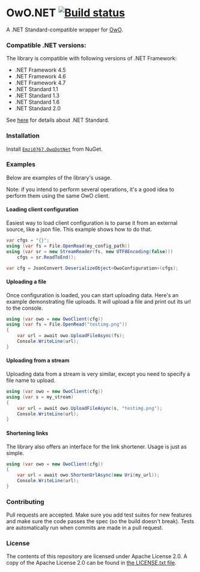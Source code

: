 ﻿# OwO.NET [![Build status](https://ci.appveyor.com/api/projects/status/ff040v0m608g6uui/branch/master?svg=true)](https://ci.appveyor.com/project/Emzi0767/owodotnet/branch/master)

A .NET Standard-compatible wrapper for [OwO](https://owo.whats-th.is/).

### Compatible .NET versions:

The library is compatible with following versions of .NET Framework:

* .NET Framework 4.5
* .NET Framework 4.6
* .NET Framework 4.7
* .NET Standard 1.1
* .NET Standard 1.3
* .NET Standard 1.6
* .NET Standard 2.0

See [here](https://blogs.msdn.microsoft.com/dotnet/2016/09/26/introducing-net-standard/) for details about .NET Standard.

### Installation

Install [`Emzi0767.OwoDotNet`](https://www.nuget.org/packages/Emzi0767.OwoDotNet) 
from NuGet.

### Examples

Below are examples of the library's usage.

Note: if you intend to perform several operations, it's a good idea to perform them using the same OwO client.

#### Loading client configuration

Easiest way to load client configuration is to parse it from an external source, like a json file. This example shows how 
to do that.

```cs
var cfgs = "{}";
using (var fs = File.OpenRead(my_config_path))
using (var sr = new StreamReader(fs, new UTF8Encoding(false)))
    cfgs = sr.ReadToEnd();

var cfg = JsonConvert.DeserializeObject<OwoConfiguration>(cfgs);
```

#### Uploading a file

Once configuration is loaded, you can start uploading data. Here's an example demonstrating file uploads. It will upload
a file and print out its url to the console.

```cs
using (var owo = new OwoClient(cfg))
using (var fs = File.OpenRead("testimg.png"))
{
    var url = await owo.UploadFileAsync(fs);
	Console.WriteLine(url);
}
```

#### Uploading from a stream

Uploading data from a stream is very similar, except you need to specify a file name to upload.

```cs
using (var owo = new OwoClient(cfg))
using (var s = my_stream)
{
    var url = await owo.UploadFileAsync(s, "testimg.png");
    Console.WriteLine(url);
}
```

#### Shortening links

The library also offers an interface for the link shortener. Usage is just as simple.

```cs
using (var owo = new OwoClient(cfg))
{
    var url = await owo.ShortenUrlAsync(new Uri(my_url));
    Console.WriteLine(url);
}
```

### Contributing

Pull requests are accepted. Make sure you add test suites for new features and
make sure the code passes the spec (so the build doesn't break). Tests are
automatically run when commits are made in a pull request.

### License

The contents of this repository are licensed under Apache License 2.0. A copy of 
the Apache License 2.0 can be found in [the LICENSE.txt file](https://github.com/Emzi0767/OwoDotNet/blob/master/LICENSE.txt).